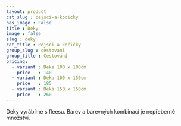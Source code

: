 ```yaml
---
layout: product
cat_slug : pejsci-a-kocicky
has_image : False
title : Deky
image : false
slug : deky
cat_title : Pejsci a kočičky
group_slug : cestovani
group_title : Cestování
pricing:
  - variant : Deka 100 x 100cm
    price   : 140
  - variant : Deka 100 x 150cm
    price   : 185
  - variant : Deka 150 x 150cm
    price   : 260
---
```


Deky vyrábíme s fleesu. Barev a barevných kombinací je nepřeberné množství.

